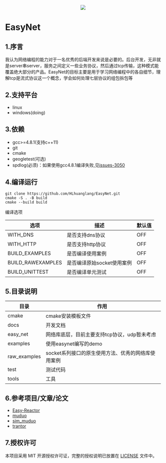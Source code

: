 <p align="center"><img src="https://hl1998-1255562705.cos.ap-shanghai.myqcloud.com/Img/20240418114045.png"></p>

# EasyNet

## 1.序言

我认为网络编程的能力对于一名优秀的后端开发来说是必要的。后台开发，无非就是server串server，服务之间定义一些业务协议，然后通过tcp传输，这种模式能覆盖绝大部分的产品。EasyNet的目标主要是用于学习网络编程中的各自细节，理解tcp是流式协议这一个概念，学会如何处理七层协议的组包拆包等

## 2.支持平台

- linux
- windows(doing)

## 3.依赖

- gcc>=4.8.1(支持c++11)
- git
- cmake
- geogletest(可选)
- spdlog(必须)：如果使用gcc4.8.1编译失败,见[issues-3050](https://github.com/gabime/spdlog/issues/3050)

## 4.编译运行

```
git clone https://github.com/HLhuanglang/EasyNet.git
cmake -S . -B build
cmake --build build
```

编译选项

| 选项                   | 描述                       | 默认值 |
| ---------------------- | -------------------------- | ------ |
| WITH_DNS         | 是否支持dns协议            | OFF    |
| WITH_HTTP        | 是否支持http协议           | OFF    |
| BUILD_EXAMPLES    | 是否编译使用案例           | OFF    |
| BUILD_RAWEXAMPLES | 是否编译原始socket使用案例 | OFF    |
| BUILD_UNITTEST    | 是否编译单元测试           | OFF    |



## 5.目录说明

| 目录         | 作用                                               |
| ------------ | -------------------------------------------------- |
| cmake        | cmake安装模板文件|
| docs         | 开发文档                                           |
| easy_net     | 网络库底层，目前主要支持tcp协议，udp暂未考虑       |
| examples     | 使用easynet编写的demo       |
| raw_examples | socket系列接口的原生使用方法、优秀的网络库使用案例 |
| test         | 测试代码                                           |
| tools      | 工具                                 |

## 6.参考项目/文章/论文

- [Easy-Reactor](https://github.com/LeechanX/Easy-Reactor)
- [muduo](https://github.com/chenshuo/muduo)
- [sim_muduo](https://gitee.com/coolbaul/sim_muduo)
- [trantor](https://github.com/an-tao/trantor)

## 7.授权许可
本项目采用 MIT 开源授权许可证，完整的授权说明已放置在 [LICENSE](LICENSE) 文件中。
